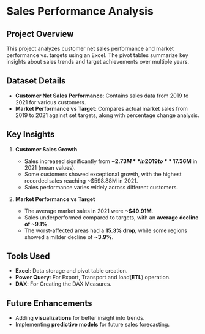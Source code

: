 # Sales Performance Analysis

## Project Overview
This project analyzes customer net sales performance and market performance vs. targets using an Excel. The pivot tables summarize key insights about sales trends and target achievements over multiple years.

## Dataset Details
- **Customer Net Sales Performance**: Contains sales data from 2019 to 2021 for various customers.
- **Market Performance vs Target**: Compares actual market sales from 2019 to 2021 against set targets, along with percentage change analysis.

## Key Insights
1. **Customer Sales Growth**
   - Sales increased significantly from **~$2.73M** in 2019 to **~$17.36M** in 2021 (mean values).
   - Some customers showed exceptional growth, with the highest recorded sales reaching ~$598.88M in 2021.
   - Sales performance varies widely across different customers.

2. **Market Performance vs Target**
   - The average market sales in 2021 were **~$49.91M**.
   - Sales underperformed compared to targets, with an **average decline of ~9.1%**.
   - The worst-affected areas had a **15.3% drop**, while some regions showed a milder decline of **~3.9%**.

## Tools Used
- **Excel**: Data storage and pivot table creation.
- **Power Query**: For Export, Transport and load(**ETL**) operation.
- **DAX**: For Creating the DAX Measures.

## Future Enhancements
- Adding **visualizations** for better insight into trends.
- Implementing **predictive models** for future sales forecasting.
